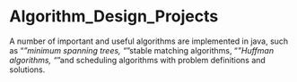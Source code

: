 # Algorithm_Design_Projects
A number of important and useful algorithms are implemented in java, such as “*”minimum spanning trees, “*”stable matching algorithms, “*”Huffman algorithms, “*”and scheduling algorithms with problem definitions and solutions.

